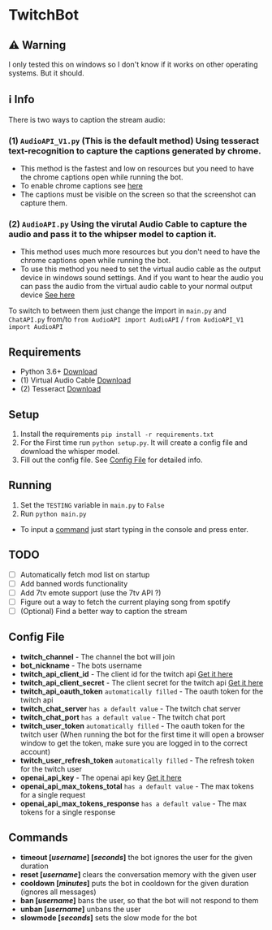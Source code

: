 # TwitchBot

## :warning: Warning
I only tested this on windows so I don't know if it works on other operating systems. But it should.

## :information_source: Info
There is two ways to caption the stream audio:

### (1) `AudioAPI_V1.py` (This is the default method) Using tesseract text-recognition to capture the captions generated by chrome. 
- This method is the fastest and low on resources but you need to have the chrome captions open while running the bot. 
- To enable chrome captions see [here](https://support.google.com/chrome/answer/10538231)
- The captions must be visible on the screen so that the screenshot can capture them.

### (2) `AudioAPI.py` Using the virutal Audio Cable to capture the audio and pass it to the whipser model to caption it.
- This method uses much more resources but you don't need to have the chrome captions open while running the bot.
- To use this method you need to set the virtual audio cable as the output device in windows sound settings. And if you want to hear the audio you can pass the audio from the virtual audio cable to your normal output device [See here](https://golightstream.com/how-to-setup-virtual-audio-cables/)

To switch to between them just change the import in `main.py` and `ChatAPI.py` from/to `from AudioAPI import AudioAPI` / `from AudioAPI_V1 import AudioAPI`

## Requirements
- Python 3.6+ [Download](https://www.python.org/downloads/)
- (1) Virtual Audio Cable [Download](https://vb-audio.com/Cable/)
- (2) Tesseract [Download](https://tesseract-ocr.github.io/tessdoc/Downloads.html)

## Setup
1. Install the requirements `pip install -r requirements.txt`
2. For the First time run `python setup.py`. It will create a config file and download the whisper model.
3. Fill out the config file. See [Config File](#Config-File) for detailed info.

## Running
1. Set the `TESTING` variable in `main.py` to `False`
2. Run `python main.py`
- To input a [command](#Commands) just start typing in the console and press enter.

## TODO
- [ ] Automatically fetch mod list on startup
- [ ] Add banned words functionality
- [ ] Add 7tv emote support (use the 7tv API ?)
- [ ] Figure out a way to fetch the current playing song from spotify
- [ ] (Optional) Find a better way to caption the stream

## Config File
- **twitch_channel** - The channel the bot will join
- **bot_nickname** - The bots username
- **twitch_api_client_id** - The client id for the twitch api [Get it here](https://dev.twitch.tv/console/apps)
- **twitch_api_client_secret** - The client secret for the twitch api [Get it here](https://dev.twitch.tv/console/apps)
- **twitch_api_oauth_token** `automatically filled` - The oauth token for the twitch api
- **twitch_chat_server** `has a default value` - The twitch chat server
- **twitch_chat_port** `has a default value` - The twitch chat port
- **twitch_user_token** `automatically filled` - The oauth token for the twitch user (When running the bot for the first time it will open a browser window to get the token, make sure you are logged in to the correct account)
- **twitch_user_refresh_token** `automatically filled` - The refresh token for the twitch user
- **openai_api_key** - The openai api key [Get it here](https://platform.openai.com/account/api-keys)
- **openai_api_max_tokens_total** `has a default value` - The max tokens for a single request
- **openai_api_max_tokens_response** `has a default value` - The max tokens for a single response

## Commands 
+ **timeout [*username*] [*seconds*]** the bot ignores the user for the given duration
+ **reset [*username*]** clears the conversation memory with the given user
+ **cooldown [*minutes*]** puts the bot in cooldown for the given duration (ignores all messages)
+ **ban [*username*]** bans the user, so that the bot will not respond to them
+ **unban [*username*]** unbans the user
+ **slowmode [*seconds*]** sets the slow mode for the bot